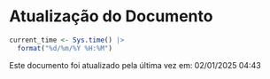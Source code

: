 # Atualização do Documento


``` r
current_time <- Sys.time() |>
  format("%d/%m/%Y %H:%M")
```

Este documento foi atualizado pela última vez em: 02/01/2025 04:43
